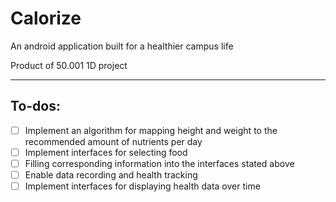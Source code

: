 # Calorize

An android application built for a healthier campus life

Product of 50.001 1D project

---

## To-dos:

- [ ] Implement an algorithm for mapping height and weight to the recommended amount of nutrients per day
- [ ] Implement interfaces for selecting food
- [ ] Filling corresponding information into the interfaces stated above
- [ ] Enable data recording and health tracking
- [ ] Implement interfaces for displaying health data over time
